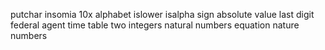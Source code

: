 putchar
insomia
10x alphabet
islower
isalpha
sign
absolute value
last digit
federal agent
time table
two integers
natural numbers
equation
nature numbers
